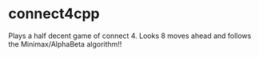 # connect4cpp

Plays a half decent game of connect 4. Looks 8 moves ahead and follows the Minimax/AlphaBeta algorithm!!
